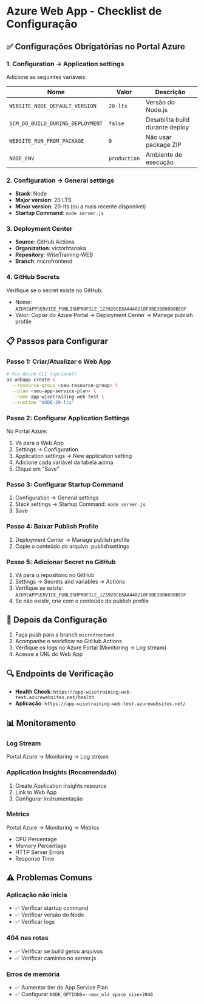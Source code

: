 # Azure Web App - Checklist de Configuração

## ✅ Configurações Obrigatórias no Portal Azure

### 1. Configuration → Application settings

Adicione as seguintes variáveis:

| Nome | Valor | Descrição |
|------|-------|-----------|
| `WEBSITE_NODE_DEFAULT_VERSION` | `20-lts` | Versão do Node.js |
| `SCM_DO_BUILD_DURING_DEPLOYMENT` | `false` | Desabilita build durante deploy |
| `WEBSITE_RUN_FROM_PACKAGE` | `0` | Não usar package ZIP |
| `NODE_ENV` | `production` | Ambiente de execução |

### 2. Configuration → General settings

- **Stack**: Node
- **Major version**: 20 LTS
- **Minor version**: 20-lts (ou a mais recente disponível)
- **Startup Command**: `node server.js`

### 3. Deployment Center

- **Source**: GitHub Actions
- **Organization**: victorhtanaka
- **Repository**: WiseTraining-WEB
- **Branch**: microfrontend

### 4. GitHub Secrets

Verifique se o secret existe no GitHub:
- Nome: `AZUREAPPSERVICE_PUBLISHPROFILE_123928CE6AA448218F8BE3880898BC8F`
- Valor: Copiar do Azure Portal → Deployment Center → Manage publish profile

## 📋 Passos para Configurar

### Passo 1: Criar/Atualizar o Web App

```bash
# Via Azure CLI (opcional)
az webapp create \
  --resource-group <seu-resource-group> \
  --plan <seu-app-service-plan> \
  --name app-wisetraining-web-test \
  --runtime "NODE:20-lts"
```

### Passo 2: Configurar Application Settings

No Portal Azure:
1. Vá para o Web App
2. Settings → Configuration
3. Application settings → New application setting
4. Adicione cada variável da tabela acima
5. Clique em "Save"

### Passo 3: Configurar Startup Command

1. Configuration → General settings
2. Stack settings → Startup Command: `node server.js`
3. Save

### Passo 4: Baixar Publish Profile

1. Deployment Center → Manage publish profile
2. Copie o conteúdo do arquivo .publishsettings

### Passo 5: Adicionar Secret no GitHub

1. Vá para o repositório no GitHub
2. Settings → Secrets and variables → Actions
3. Verifique se existe: `AZUREAPPSERVICE_PUBLISHPROFILE_123928CE6AA448218F8BE3880898BC8F`
4. Se não existir, crie com o conteúdo do publish profile

## 🚀 Depois da Configuração

1. Faça push para a branch `microfrontend`
2. Acompanhe o workflow no GitHub Actions
3. Verifique os logs no Azure Portal (Monitoring → Log stream)
4. Acesse a URL do Web App

## 🔍 Endpoints de Verificação

- **Health Check**: `https://app-wisetraining-web-test.azurewebsites.net/health`
- **Aplicação**: `https://app-wisetraining-web-test.azurewebsites.net/`

## 📊 Monitoramento

### Log Stream
Portal Azure → Monitoring → Log stream

### Application Insights (Recomendado)
1. Create Application Insights resource
2. Link to Web App
3. Configurar instrumentação

### Metrics
Portal Azure → Monitoring → Metrics
- CPU Percentage
- Memory Percentage
- HTTP Server Errors
- Response Time

## ⚠️ Problemas Comuns

### Aplicação não inicia
- ✅ Verificar startup command
- ✅ Verificar versão do Node
- ✅ Verificar logs

### 404 nas rotas
- ✅ Verificar se build gerou arquivos
- ✅ Verificar caminho no server.js

### Erros de memória
- ✅ Aumentar tier do App Service Plan
- ✅ Configurar `NODE_OPTIONS=--max_old_space_size=2048`
